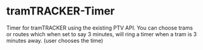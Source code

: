 # tramTRACKER-Timer
Timer for tramTRACKER using the existing PTV API. You can choose trams or routes which when set to say 3 minutes, will ring a timer when a tram is 3 minutes away. (user chooses the time)
